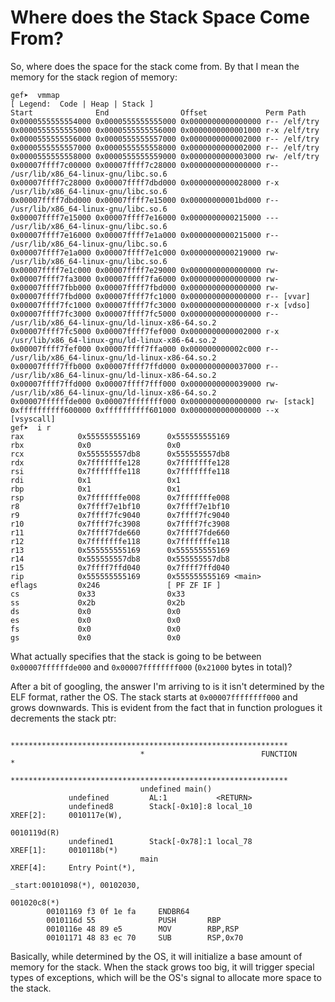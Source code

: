 # Where does the Stack Space Come From?

So, where does the space for the stack come from. By that I mean the memory for the stack region of memory:

```
gef➤  vmmap
[ Legend:  Code | Heap | Stack ]
Start              End                Offset             Perm Path
0x0000555555554000 0x0000555555555000 0x0000000000000000 r-- /elf/try
0x0000555555555000 0x0000555555556000 0x0000000000001000 r-x /elf/try
0x0000555555556000 0x0000555555557000 0x0000000000002000 r-- /elf/try
0x0000555555557000 0x0000555555558000 0x0000000000002000 r-- /elf/try
0x0000555555558000 0x0000555555559000 0x0000000000003000 rw- /elf/try
0x00007ffff7c00000 0x00007ffff7c28000 0x0000000000000000 r-- /usr/lib/x86_64-linux-gnu/libc.so.6
0x00007ffff7c28000 0x00007ffff7dbd000 0x0000000000028000 r-x /usr/lib/x86_64-linux-gnu/libc.so.6
0x00007ffff7dbd000 0x00007ffff7e15000 0x00000000001bd000 r-- /usr/lib/x86_64-linux-gnu/libc.so.6
0x00007ffff7e15000 0x00007ffff7e16000 0x0000000000215000 --- /usr/lib/x86_64-linux-gnu/libc.so.6
0x00007ffff7e16000 0x00007ffff7e1a000 0x0000000000215000 r-- /usr/lib/x86_64-linux-gnu/libc.so.6
0x00007ffff7e1a000 0x00007ffff7e1c000 0x0000000000219000 rw- /usr/lib/x86_64-linux-gnu/libc.so.6
0x00007ffff7e1c000 0x00007ffff7e29000 0x0000000000000000 rw- 
0x00007ffff7fa3000 0x00007ffff7fa6000 0x0000000000000000 rw- 
0x00007ffff7fbb000 0x00007ffff7fbd000 0x0000000000000000 rw- 
0x00007ffff7fbd000 0x00007ffff7fc1000 0x0000000000000000 r-- [vvar]
0x00007ffff7fc1000 0x00007ffff7fc3000 0x0000000000000000 r-x [vdso]
0x00007ffff7fc3000 0x00007ffff7fc5000 0x0000000000000000 r-- /usr/lib/x86_64-linux-gnu/ld-linux-x86-64.so.2
0x00007ffff7fc5000 0x00007ffff7fef000 0x0000000000002000 r-x /usr/lib/x86_64-linux-gnu/ld-linux-x86-64.so.2
0x00007ffff7fef000 0x00007ffff7ffa000 0x000000000002c000 r-- /usr/lib/x86_64-linux-gnu/ld-linux-x86-64.so.2
0x00007ffff7ffb000 0x00007ffff7ffd000 0x0000000000037000 r-- /usr/lib/x86_64-linux-gnu/ld-linux-x86-64.so.2
0x00007ffff7ffd000 0x00007ffff7fff000 0x0000000000039000 rw- /usr/lib/x86_64-linux-gnu/ld-linux-x86-64.so.2
0x00007ffffffde000 0x00007ffffffff000 0x0000000000000000 rw- [stack]
0xffffffffff600000 0xffffffffff601000 0x0000000000000000 --x [vsyscall]
gef➤  i r
rax            0x555555555169      0x555555555169
rbx            0x0                 0x0
rcx            0x555555557db8      0x555555557db8
rdx            0x7fffffffe128      0x7fffffffe128
rsi            0x7fffffffe118      0x7fffffffe118
rdi            0x1                 0x1
rbp            0x1                 0x1
rsp            0x7fffffffe008      0x7fffffffe008
r8             0x7ffff7e1bf10      0x7ffff7e1bf10
r9             0x7ffff7fc9040      0x7ffff7fc9040
r10            0x7ffff7fc3908      0x7ffff7fc3908
r11            0x7ffff7fde660      0x7ffff7fde660
r12            0x7fffffffe118      0x7fffffffe118
r13            0x555555555169      0x555555555169
r14            0x555555557db8      0x555555557db8
r15            0x7ffff7ffd040      0x7ffff7ffd040
rip            0x555555555169      0x555555555169 <main>
eflags         0x246               [ PF ZF IF ]
cs             0x33                0x33
ss             0x2b                0x2b
ds             0x0                 0x0
es             0x0                 0x0
fs             0x0                 0x0
gs             0x0                 0x0
```

What actually specifies that the stack is going to be between `0x00007ffffffde000` and `0x00007ffffffff000` (`0x21000` bytes in total)?

After a bit of googling, the answer I'm arriving to is it isn't determined by the ELF format, rather the OS. The stack starts at `0x00007ffffffff000` and grows downwards. This is evident from the fact that in function prologues it decrements the stack ptr:

```
                             **************************************************************
                             *                          FUNCTION                          *
                             **************************************************************
                             undefined main()
             undefined         AL:1           <RETURN>
             undefined8        Stack[-0x10]:8 local_10                                XREF[2]:     0010117e(W), 
                                                                                                   0010119d(R)  
             undefined1        Stack[-0x78]:1 local_78                                XREF[1]:     0010118b(*)  
                             main                                            XREF[4]:     Entry Point(*), 
                                                                                          _start:00101098(*), 00102030, 
                                                                                          001020c8(*)  
        00101169 f3 0f 1e fa     ENDBR64
        0010116d 55              PUSH       RBP
        0010116e 48 89 e5        MOV        RBP,RSP
        00101171 48 83 ec 70     SUB        RSP,0x70
```

Basically, while determined by the OS, it will initialize a base amount of memory for the stack. When the stack grows too big, it will trigger special types of exceptions, which will be the OS's signal to allocate more space to the stack.
